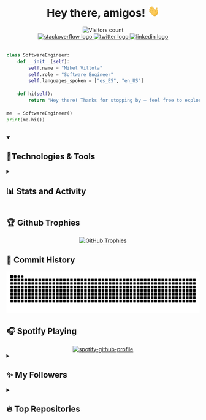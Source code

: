 <!-- [![Header](img/db.gif "Header")](https://linkedin.com/in/mikelvillota) -->

<!-- # Hey there, amigos! <img src="./img/wave.gif" width="30px" height="30px" /> -->

<div align="center">
  <h1>
    Hey there, amigos!
    <img src="./img/wave.gif" width="30px" height="30px"/>
  </h1>
</div>

<div align="center">
  <img src="https://visitor-badge.laobi.icu/badge?page_id=Villoh" alt="Visitors count" height=25/>
</div>

<div align="center">
    <a href="https://stackoverflow.com/users/30111324/villoh" target="_blank">
    <img src="https://img.shields.io/static/v1?message=Stackoverflow&logo=stackoverflow&label=&color=FE7A16&logoColor=white&labelColor=&style=for-the-badge" height="25" alt="stackoverflow logo"  />
  </a>
  <a href="https://x.com/Villoh_" target="_blank">
    <img src="https://img.shields.io/static/v1?message=Twitter&logo=twitter&label=&color=1DA1F2&logoColor=white&labelColor=&style=for-the-badge" height="25" alt="twitter logo"  />
  </a>
  <a href="https://www.linkedin.com/in/mikelvillota/" target="_blank">
    <img src="https://img.shields.io/static/v1?message=LinkedIn&logo=linkedin&label=&color=0077B5&logoColor=white&labelColor=&style=for-the-badge" height="25" alt="linkedin logo"  />
  </a>
</div>

</br>

```python
class SoftwareEngineer:
    def __init__(self):
        self.name = "Mikel Villota"
        self.role = "Software Engineer"
        self.languages_spoken = ["es_ES", "en_US"]

    def hi(self):
        return "Hey there! Thanks for stopping by — feel free to explore my work and reach out!"

me  = SoftwareEngineer()
print(me.hi())
```

## 
<details open>
  <summary><h2>🔧Technologies & Tools</h2></summary>
</details>

<details> 
  <summary><h2>📊 Stats and Activity</h2></summary>

  <h3>🔥 Streak Stats</h3>

  <!-- GitHub Readme Streak Stats - https://github.com/DenverCoder1/github-readme-streak-stats -->
  <p>
    <a href="https://github.com/DenverCoder1/github-readme-streak-stats">
      <!-- Use https://streak-stats.demolab.com or self-host with your own Vercel app - visit https://git.io/streak-stats for instructions -->
      <img title="🔥 Get streak stats for your profile at git.io/streak-stats" alt="Villoh's streak" src="https://github-readme-streak-stats-eight.vercel.app/?user=DenverCoder1&theme=monokai-metallian&hide_border=true&short_numbers=true"/>
    </a>
    <p>🔥 Get streak stats for your profile at <a href="https://git.io/streak-stats">git.io/streak-stats</a></p>
  </p>

  <h3>💻 GitHub Profile Stats</h3>

  <!-- https://github.com/anuraghazra/github-readme-stats -->

  <a href="https://github.com/anuraghazra/github-readme-stats"><img alt="Villoh's Github Stats" src="https://github-readme-stats.vercel.app/api/?username=Villoh&show_icons=true&include_all_commits=true&count_private=true&theme=react&hide_border=true&bg_color=1F222E&title_color=F85D7F&icon_color=F8D866" height="192px"/></a>
  <a href="https://github.com/anuraghazra/github-readme-stats"><img alt="Villoh's Top Languages" src="https://github-readme-stats.vercel.app/api/top-langs/?username=Villoh&langs_count=8&layout=compact&theme=react&hide_border=true&bg_color=1F222E&title_color=F85D7F&icon_color=F8D866&hide=Jupyter%20Notebook,Roff" height="192px"/></a>
  <br/>

  <b>Note:</b> Top languages is only a metric of the languages my public code consists of and doesn't reflect experience or skill level.
  
  <!-- https://github.com/ashutosh00710/github-readme-activity-graph -->

  <a href="https://github.com/ashutosh00710/github-readme-activity-graph"><img alt="Villoh's Activity Graph" src="https://github-readme-activity-graph.vercel.app/graph/?username=DenverCoder1&bg_color=1F222E&color=F8D866&line=F85D7F&point=FFFFFF&hide_border=true" /></a>

  <h3>⚡ Recent GitHub Activity</h3>

  <!-- https://github.com/jamesgeorge007/github-activity-readme -->
  <!--START_SECTION:activity-->
  <!--END_SECTION:activity-->

</details>


## 🏆 Github Trophies

<div align="center">
  <a href="https://github.com/ryo-ma/github-profile-trophy">
    <img src="https://github-profile-trophy.vercel.app/?username=Villoh&theme=dracula&rank=SECRET,S,AAA,AA,A,B" alt="GitHub Trophies" />
  </a>
</div>

## 📜 Commit History

<picture>
  <source media="(prefers-color-scheme: dark)" srcset="https://raw.githubusercontent.com/Villoh/Villoh/refs/heads/output/github-contribution-grid-snake-dark.svg" />
  <source media="(prefers-color-scheme: light)" srcset="https://raw.githubusercontent.com/Villoh/Villoh/refs/heads/output/github-contribution-grid-snake.svg" />
  <img alt="github-snake" src="https://raw.githubusercontent.com/Villoh/Villoh/refs/heads/output/github-contribution-grid-snake.svg" />
</picture>

## 🎧 Spotify Playing

<div align="center">
  <a href="https://spotify-github-profile.kittinanx.com/api/view?uid=31iav4g6657oqojemi6docxxmyei&redirect=true">
    <img src="https://spotify-github-profile.kittinanx.com/api/view?uid=31iav4g6657oqojemi6docxxmyei&cover_image=true&theme=novatorem&show_offline=false&background_color=121212&interchange=false&bar_color=53b14f&bar_color_cover=true" alt="spotify-github-profile" />
  </a>
</div>

<details> 
  <summary><h2>✨ My Followers</h2></summary>
  <!--START_SECTION:top-followers-->
<table>
  <tr>
    <td align="center">
      <a href="https://github.com/TerciodeMarte">
        <img src="https://avatars2.githubusercontent.com/u/111312600" width="100px;" alt="TerciodeMarte"/>
      </a>
      <br />
      <a href="https://github.com/TerciodeMarte">Albano Díez de Paulino</a>
    </td>
    <td align="center">
      <a href="https://github.com/LuckyGenie1004">
        <img src="https://avatars2.githubusercontent.com/u/185059310" width="100px;" alt="LuckyGenie1004"/>
      </a>
      <br />
      <a href="https://github.com/LuckyGenie1004">Full-Stack Developer</a>
    </td>
    <td align="center">
      <a href="https://github.com/osvitore">
        <img src="https://avatars2.githubusercontent.com/u/91624784" width="100px;" alt="osvitore"/>
      </a>
      <br />
      <a href="https://github.com/osvitore">osvitore</a>
    </td>
    <td align="center">
      <a href="https://github.com/iiTzSenn">
        <img src="https://avatars2.githubusercontent.com/u/186762799" width="100px;" alt="iiTzSenn"/>
      </a>
      <br />
      <a href="https://github.com/iiTzSenn">iiTzSenn</a>
    </td>
    <td align="center">
      <a href="https://github.com/THIONG">
        <img src="https://avatars2.githubusercontent.com/u/66483326" width="100px;" alt="THIONG"/>
      </a>
      <br />
      <a href="https://github.com/THIONG">THIONG</a>
    </td>
    <td align="center">
      <a href="https://github.com/pkq403">
        <img src="https://avatars2.githubusercontent.com/u/66843313" width="100px;" alt="pkq403"/>
      </a>
      <br />
      <a href="https://github.com/pkq403">pkq403</a>
    </td>
  </tr>
</table>
<!--END_SECTION:top-followers-->
</details>

<details> 
  <summary><h2>🔥 Top Repositories</h2></summary>
  <a href="https://github.com/Villoh/VHub-API">
    <img src="https://github-readme-stats.vercel.app/api/pin/?username=Villoh&repo=VHub-API&theme=dracula&show_owner=true" alt="VHub-API Repo Card" />
  </a>
  <a href="https://github.com/Villoh/caixabank-coding-challenges-round-3">
    <img src="https://github-readme-stats.vercel.app/api/pin/?username=Villoh&repo=caixabank-coding-challenges-round-3&theme=dracula&show_owner=true" height="120" alt="caixabank-coding-challenges-round-3" />
  </a>
  <a href="https://github.com/Villoh/inditex-backend-java-logisticode">
    <img src="https://github-readme-stats.vercel.app/api/pin/?username=Villoh&repo=inditex-backend-java-logisticode&theme=dracula&show_owner=true" alt="inditex-backend-java-logisticode" />
  </a>
  <a href="https://github.com/Villoh/Cubik-Jump">
    <img src="https://github-readme-stats.vercel.app/api/pin/?username=Villoh&repo=Cubik-Jump&theme=dracula&show_owner=true" alt="Cubik-Jump" />
  </a>
</div>


</details>

<!-- Resources -->
<!-- snk: https://github.com/Platane/snk-->
<!-- Spotify Github Profile: https://github.com/kittinan/spotify-github-profile-->
<!-- Awesome GitHub Profile README: https://github.com/abhisheknaiidu/awesome-github-profile-readme -->
<!-- GitHub Profile Trophy: https://github.com/ryo-ma/github-profile-trophy -->
<!-- Github Readme Activity Graph: https://github.com/Ashutosh00710/github-readme-activity-graph -->
<!-- Github Readme Streak Stats: https://github.com/DenverCoder1/github-readme-streak-stats -->
<!-- Github Readme Stats: https://github.com/anuraghazra/github-readme-stats -->
<!-- Github Visitor Badge: https://github.com/hehuapei/visitor-badge -->
